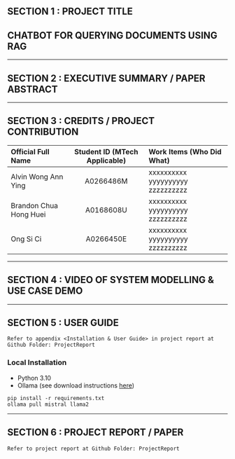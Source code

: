 ## SECTION 1 : PROJECT TITLE
## CHATBOT FOR QUERYING DOCUMENTS USING RAG


---


## SECTION 2 : EXECUTIVE SUMMARY / PAPER ABSTRACT






---

## SECTION 3 : CREDITS / PROJECT CONTRIBUTION

| Official Full Name  | Student ID (MTech Applicable)  | Work Items (Who Did What) |
| :------------ |:---------------:| :-----| 
| Alvin Wong Ann Ying | A0266486M | xxxxxxxxxx yyyyyyyyyy zzzzzzzzzz| 
| Brandon Chua Hong Huei | A0168608U | xxxxxxxxxx yyyyyyyyyy zzzzzzzzzz| 
| Ong Si Ci | A0266450E | xxxxxxxxxx yyyyyyyyyy zzzzzzzzzz|


---

## SECTION 4 : VIDEO OF SYSTEM MODELLING & USE CASE DEMO

---

## SECTION 5 : USER GUIDE

`Refer to appendix <Installation & User Guide> in project report at Github Folder: ProjectReport`

### Local Installation

- Python 3.10
- Ollama (see download instructions [here](https://ollama.com/download))
```
pip install -r requirements.txt
ollama pull mistral llama2
```




---
## SECTION 6 : PROJECT REPORT / PAPER

`Refer to project report at Github Folder: ProjectReport`